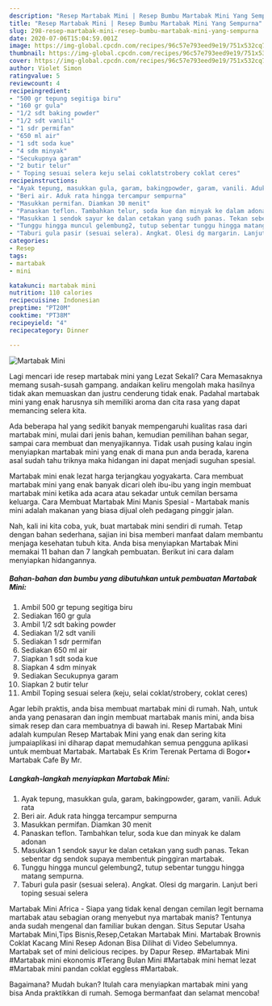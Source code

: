 ```yaml
---
description: "Resep Martabak Mini | Resep Bumbu Martabak Mini Yang Sempurna"
title: "Resep Martabak Mini | Resep Bumbu Martabak Mini Yang Sempurna"
slug: 298-resep-martabak-mini-resep-bumbu-martabak-mini-yang-sempurna
date: 2020-07-06T15:04:59.001Z
image: https://img-global.cpcdn.com/recipes/96c57e793eed9e19/751x532cq70/martabak-mini-foto-resep-utama.jpg
thumbnail: https://img-global.cpcdn.com/recipes/96c57e793eed9e19/751x532cq70/martabak-mini-foto-resep-utama.jpg
cover: https://img-global.cpcdn.com/recipes/96c57e793eed9e19/751x532cq70/martabak-mini-foto-resep-utama.jpg
author: Violet Simon
ratingvalue: 5
reviewcount: 4
recipeingredient:
- "500 gr tepung segitiga biru"
- "160 gr gula"
- "1/2 sdt baking powder"
- "1/2 sdt vanili"
- "1 sdr permifan"
- "650 ml air"
- "1 sdt soda kue"
- "4 sdm minyak"
- "Secukupnya garam"
- "2 butir telur"
- " Toping sesuai selera keju selai coklatstrobery coklat ceres"
recipeinstructions:
- "Ayak tepung, masukkan gula, garam, bakingpowder, garam, vanili. Aduk rata"
- "Beri air. Aduk rata hingga tercampur sempurna"
- "Masukkan permifan. Diamkan 30 menit"
- "Panaskan teflon. Tambahkan telur, soda kue dan minyak ke dalam adonan"
- "Masukkan 1 sendok sayur ke dalan cetakan yang sudh panas. Tekan sebentar dg sendok supaya membentuk pinggiran martabak."
- "Tunggu hingga muncul gelembung2, tutup sebentar tunggu hingga matang sempurna."
- "Taburi gula pasir (sesuai selera). Angkat. Olesi dg margarin. Lanjut beri toping sesuai selera"
categories:
- Resep
tags:
- martabak
- mini

katakunci: martabak mini 
nutrition: 110 calories
recipecuisine: Indonesian
preptime: "PT20M"
cooktime: "PT38M"
recipeyield: "4"
recipecategory: Dinner

---
```



![Martabak Mini](https://img-global.cpcdn.com/recipes/96c57e793eed9e19/751x532cq70/martabak-mini-foto-resep-utama.jpg)

Lagi mencari ide resep martabak mini yang Lezat Sekali? Cara Memasaknya memang susah-susah gampang. andaikan keliru mengolah maka hasilnya tidak akan memuaskan dan justru cenderung tidak enak. Padahal martabak mini yang enak harusnya sih memiliki aroma dan cita rasa yang dapat memancing selera kita.

Ada beberapa hal yang sedikit banyak mempengaruhi kualitas rasa dari martabak mini, mulai dari jenis bahan, kemudian pemilihan bahan segar, sampai cara membuat dan menyajikannya. Tidak usah pusing kalau ingin menyiapkan martabak mini yang enak di mana pun anda berada, karena asal sudah tahu triknya maka hidangan ini dapat menjadi suguhan spesial.

Martabak mini enak lezat harga terjangkau yogyakarta. Cara membuat martabak mini yang enak banyak dicari oleh ibu-ibu yang ingin membuat martabak mini ketika ada acara atau sekadar untuk cemilan bersama keluarga. Cara Membuat Martabak Mini Manis Spesial - Martabak manis mini adalah makanan yang biasa dijual oleh pedagang pinggir jalan.


Nah, kali ini kita coba, yuk, buat martabak mini sendiri di rumah. Tetap dengan bahan sederhana, sajian ini bisa memberi manfaat dalam membantu menjaga kesehatan tubuh kita. Anda bisa menyiapkan Martabak Mini memakai 11 bahan dan 7 langkah pembuatan. Berikut ini cara dalam menyiapkan hidangannya.

<!--inarticleads1-->

##### Bahan-bahan dan bumbu yang dibutuhkan untuk pembuatan Martabak Mini:

1. Ambil 500 gr tepung segitiga biru
1. Sediakan 160 gr gula
1. Ambil 1/2 sdt baking powder
1. Sediakan 1/2 sdt vanili
1. Sediakan 1 sdr permifan
1. Sediakan 650 ml air
1. Siapkan 1 sdt soda kue
1. Siapkan 4 sdm minyak
1. Sediakan Secukupnya garam
1. Siapkan 2 butir telur
1. Ambil  Toping sesuai selera (keju, selai coklat/strobery, coklat ceres)


Agar lebih praktis, anda bisa membuat martabak mini di rumah. Nah, untuk anda yang penasaran dan ingin membuat martabak manis mini, anda bisa simak resep dan cara membuatnya di bawah ini. Resep Martabak Mini adalah kumpulan Resep Martabak Mini yang enak dan sering kita jumpaiaplikasi ini diharap dapat memudahkan semua pengguna aplikasi untuk membuat Martabak. Martabak Es Krim Terenak Pertama di Bogor• Martabak Cafe By Mr. 

<!--inarticleads2-->

##### Langkah-langkah menyiapkan Martabak Mini:

1. Ayak tepung, masukkan gula, garam, bakingpowder, garam, vanili. Aduk rata
1. Beri air. Aduk rata hingga tercampur sempurna
1. Masukkan permifan. Diamkan 30 menit
1. Panaskan teflon. Tambahkan telur, soda kue dan minyak ke dalam adonan
1. Masukkan 1 sendok sayur ke dalan cetakan yang sudh panas. Tekan sebentar dg sendok supaya membentuk pinggiran martabak.
1. Tunggu hingga muncul gelembung2, tutup sebentar tunggu hingga matang sempurna.
1. Taburi gula pasir (sesuai selera). Angkat. Olesi dg margarin. Lanjut beri toping sesuai selera


Martabak Mini Africa - Siapa yang tidak kenal dengan cemilan legit bernama martabak atau sebagian orang menyebut nya martabak manis? Tentunya anda sudah mengenal dan familiar bukan dengan. Situs Seputar Usaha Martabak Mini,Tips Bisnis,Resep,Cetakan Martabak Mini. Martabak Brownis Coklat Kacang Mini Resep Adonan Bisa Dilihat di Video Sebelumnya. Martabak set of mini delicious recipes. by Dapur Resep. #Martabak Mini #Martabak mini ekonomis #Terang Bulan Mini #Martabak mini hemat lezat #Martabak mini pandan coklat eggless #Martabak. 

Bagaimana? Mudah bukan? Itulah cara menyiapkan martabak mini yang bisa Anda praktikkan di rumah. Semoga bermanfaat dan selamat mencoba!

